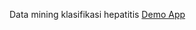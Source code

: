Data mining klasifikasi hepatitis
<a href="https://klasifikasi-hepatitis.streamlit.app">Demo App</a>
